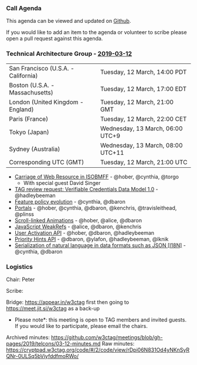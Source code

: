 ### Call Agenda

This agenda can be viewed and updated on [Github](https://github.com/w3ctag/meetings/blob/gh-pages/2019/telcons/2019-03-12-Technical_Architecture_Group-agenda.md).

If you would like to add an item to the agenda or volunteer to scribe please open a pull request against this agenda.

### Technical Architecture Group - [2019-03-12](https://www.timeanddate.com/worldclock/converter.html?iso=20190312T210000&p1=224&p2=43&p3=136&p4=195&p5=248&p6=240)

<table>
<tr><td> San Francisco (U.S.A. - California) <td> Tuesday, 12 March, 14:00 PDT
<tr><td> Boston (U.S.A. - Massachusetts) <td> Tuesday, 12 March, 17:00 EDT
<tr><td> London (United Kingdom - England) <td> Tuesday, 12 March, 21:00 GMT
<tr><td> Paris (France) <td> Tuesday, 12 March, 22:00 CET
<tr><td> Tokyo (Japan) <td> Wednesday, 13 March, 06:00 UTC+9
<tr><td> Sydney (Australia) <td> Wednesday, 13 March, 08:00 UTC+11
<tr><td> Corresponding UTC (GMT) <td> Tuesday, 12 March, 21:00 UTC
</table>

* [Carriage of Web Resource in ISOBMFF](https://github.com/w3ctag/design-reviews/issues/285) - @hober, @cynthia, @torgo
  * With special guest David Singer
* [TAG review request:  Verifiable Credentials Data Model 1.0](https://github.com/w3ctag/design-reviews/issues/343) - @hadleybeeman
* [Feature policy evolution](https://github.com/w3ctag/design-reviews/issues/341) - @cynthia, @dbaron
* [Portals](https://github.com/w3ctag/design-reviews/issues/331) - @hober, @cynthia, @dbaron, @kenchris, @travisleithead, @plinss
* [Scroll-linked Animations](https://github.com/w3ctag/design-reviews/issues/330) - @hober, @alice, @dbaron
* [JavaScript WeakRefs](https://github.com/w3ctag/design-reviews/issues/321) - @alice, @dbaron, @kenchris
* [User Activation API](https://github.com/w3ctag/design-reviews/issues/300) - @hober, @dbaron, @hadleybeeman
* [Priority Hints API](https://github.com/w3ctag/design-reviews/issues/241) - @dbaron, @ylafon, @hadleybeeman, @lknik
* [Serialization of natural language in data formats such as JSON [I18N]](https://github.com/w3ctag/design-reviews/issues/178) - @cynthia, @dbaron

### Logistics

Chair: Peter

Scribe:

Bridge: https://appear.in/w3ctag first then going to https://meet.jit.si/w3ctag as a back-up

* Please note*: this meeting is open to TAG members and invited guests. If you would like to participate, please email the chairs.

Archived minutes: https://github.com/w3ctag/meetings/blob/gh-pages/2019/telcons/03-12-minutes.md
Raw minutes: https://cryptpad.w3ctag.org/code/#/2/code/view/rDpi06N831Od4yNKnSyRQNr-0ULSq5bViyfddfmoRWo/          
